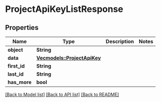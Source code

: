 # ProjectApiKeyListResponse

## Properties

Name | Type | Description | Notes
------------ | ------------- | ------------- | -------------
**object** | **String** |  | 
**data** | [**Vec<models::ProjectApiKey>**](ProjectApiKey.md) |  | 
**first_id** | **String** |  | 
**last_id** | **String** |  | 
**has_more** | **bool** |  | 

[[Back to Model list]](../README.md#documentation-for-models) [[Back to API list]](../README.md#documentation-for-api-endpoints) [[Back to README]](../README.md)


